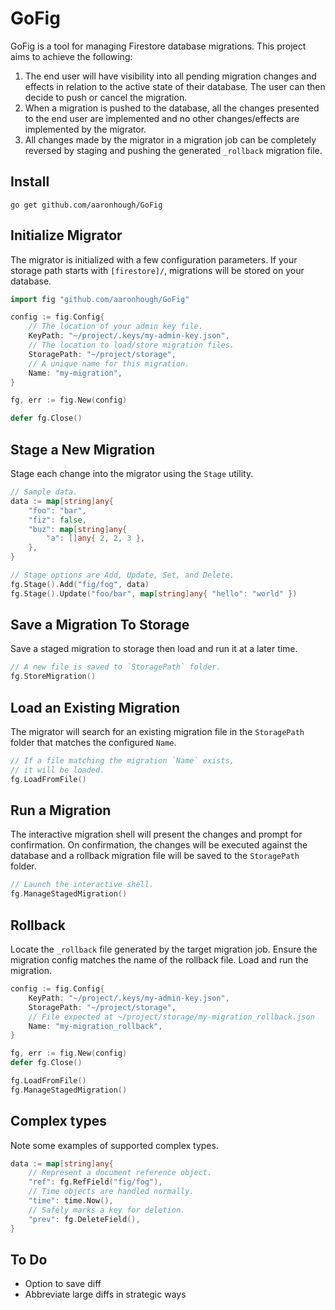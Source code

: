 # GoFig
GoFig is a tool for managing Firestore database migrations. This project aims to achieve the following:
1. The end user will have visibility into all pending migration changes and effects in relation to the active state of their database. The user can then decide to push or cancel the migration.
2. When a migration is pushed to the database, all the changes presented to the end user are implemented and no other changes/effects are implemented by the migrator.
3. All changes made by the migrator in a migration job can be completely reversed by staging and pushing the generated `_rollback` migration file.

## Install
```
go get github.com/aaronhough/GoFig
```
## Initialize Migrator
The migrator is initialized with a few configuration parameters. If your storage path starts with `[firestore]/`, migrations will be stored on your database.
```go
import fig "github.com/aaronhough/GoFig"

config := fig.Config{
    // The location of your admin key file.
    KeyPath: "~/project/.keys/my-admin-key.json",
    // The location to load/store migration files.
    StoragePath: "~/project/storage",
    // A unique name for this migration.
    Name: "my-migration",
}

fg, err := fig.New(config)

defer fg.Close()
```

## Stage a New Migration
Stage each change into the migrator using the `Stage` utility.
```go
// Sample data.
data := map[string]any{
    "foo": "bar",
    "fiz": false,
    "buz": map[string]any{
        "a": []any{ 2, 2, 3 },
    },
}

// Stage options are Add, Update, Set, and Delete.
fg.Stage().Add("fig/fog", data)
fg.Stage().Update("foo/bar", map[string]any{ "hello": "world" })
```

## Save a Migration To Storage
Save a staged migration to storage then load and run it at a later time.
```Go
// A new file is saved to `StoragePath` folder.
fg.StoreMigration()
```

## Load an Existing Migration
The migrator will search for an existing migration file in the `StoragePath` folder that matches the configured `Name`.
```go
// If a file matching the migration `Name` exists,
// it will be loaded.
fg.LoadFromFile()
```
## Run a Migration
The interactive migration shell will present the changes and prompt for confirmation. On confirmation, the changes will be executed against the database and a rollback migration file will be saved to the `StoragePath` folder.
```go
// Launch the interactive shell.
fg.ManageStagedMigration()
```

## Rollback
Locate the `_rollback` file generated by the target migration job. Ensure the migration config matches the name of the rollback file. Load and run the migration.
```go
config := fig.Config{
    KeyPath: "~/project/.keys/my-admin-key.json",
    StoragePath: "~/project/storage",
    // File expected at ~/project/storage/my-migration_rollback.json
    Name: "my-migration_rollback",
}

fg, err := fig.New(config)
defer fg.Close()

fg.LoadFromFile()
fg.ManageStagedMigration()
```

## Complex types
Note some examples of supported complex types.
```go
data := map[string]any{
    // Represent a document reference object.
    "ref": fg.RefField("fig/fog"),
    // Time objects are handled normally.
    "time": time.Now(),
    // Safely marks a key for deletion.
    "prev": fg.DeleteField(),
}
```

## To Do
- Option to save diff
- Abbreviate large diffs in strategic ways